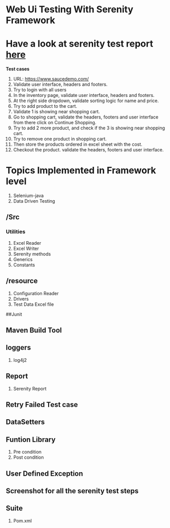 # Web Ui Testing With Serenity Framework
# Have a look at serenity test report [here](https://ragul-e.github.io/WebUiTestingWithSerenityFramework/)

**Test cases**
1. URL: https://www.saucedemo.com/ 
2. Validate user interface, headers and footers.
3. Try to login with all users 
4. In the inventory page, validate user interface, headers and footers. 
5. At the right side dropdown, validate sorting logic for name and price. 
6. Try to add product to the cart. 
7. Validate 1 is showing near shopping cart. 
8. Go to shopping cart, validate the headers, footers and user interface from there click on Continue Shopping. 
9. Try to add 2 more product, and check if the 3 is showing near shopping cart. 
10. Try to remove one product in shopping cart. 
11. Then store the products ordered in excel sheet with the cost. 
12. Checkout the product. validate the headers, footers and user interface.


# Topics Implemented in Framework level

1. Selenium-java
2. Data Driven Testing

## /Src
### Utilities
1. Excel Reader
2. Excel Writer
3. Serenity methods
4. Generics
5. Constants

## /resource
1. Configuration Reader
2. Drivers
3. Test Data Excel file

##Junit

## Maven Build Tool
## loggers
1. log4j2



## Report
1. Serenity Report

## Retry Failed Test case
## DataSetters
## Funtion Library
1. Pre condition
2. Post condition

## User Defined Exception
## Screenshot for all the serenity test steps


## Suite
1. Pom.xml
